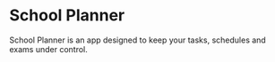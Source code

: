 # School Planner

School Planner is an app designed to keep your tasks, schedules and exams under
control.
